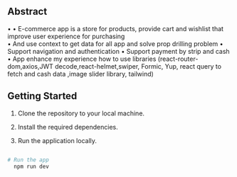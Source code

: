 ## Abstract

•
• E-commerce app is a store for products, provide cart and wishlist that improve user experience for purchasing  
• And use context to get data for all app and solve prop drilling problem
• Support navigation and authentication
• Support payment by strip and cash
• App enhance my experience how to use libraries (react-router-dom,axios,JWT decode,react-helmet,swiper, Formic, Yup, react query to fetch and cash data ,image slider library, tailwind)

## Getting Started

1. Clone the repository to your local machine.

2. Install the required dependencies.

3. Run the application locally.

```bash

# Run the app
  npm run dev
```
